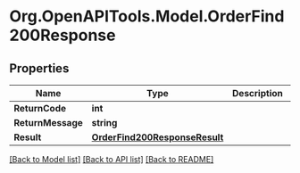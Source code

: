 # Org.OpenAPITools.Model.OrderFind200Response

## Properties

Name | Type | Description | Notes
------------ | ------------- | ------------- | -------------
**ReturnCode** | **int** |  | [optional] 
**ReturnMessage** | **string** |  | [optional] 
**Result** | [**OrderFind200ResponseResult**](OrderFind200ResponseResult.md) |  | [optional] 

[[Back to Model list]](../README.md#documentation-for-models) [[Back to API list]](../README.md#documentation-for-api-endpoints) [[Back to README]](../README.md)

